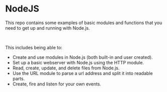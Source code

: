 # NodeJS

This repo contains some examples of basic modules and functions that you need to get up and running with Node.js.

<br>

This includes being able to: 
- Create and use modules in Node.js (both built-in and user created).
- Set up a basic webserver with Node.js using the HTTP module.
- Read, create, update, and delete files from Node.js.
- Use the URL module to parse a url address and split it into readable parts.
- Create, fire and listen for your own events.